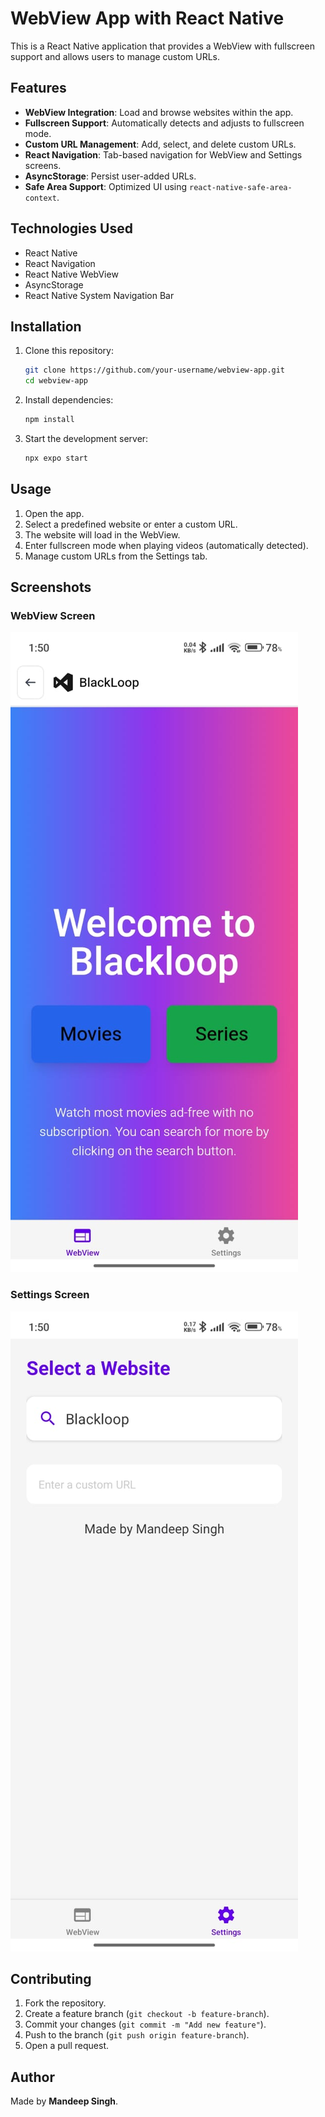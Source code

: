 # WebView App with React Native

This is a React Native application that provides a WebView with fullscreen support and allows users to manage custom URLs.

## Features

- **WebView Integration**: Load and browse websites within the app.
- **Fullscreen Support**: Automatically detects and adjusts to fullscreen mode.
- **Custom URL Management**: Add, select, and delete custom URLs.
- **React Navigation**: Tab-based navigation for WebView and Settings screens.
- **AsyncStorage**: Persist user-added URLs.
- **Safe Area Support**: Optimized UI using `react-native-safe-area-context`.

## Technologies Used

- React Native
- React Navigation
- React Native WebView
- AsyncStorage
- React Native System Navigation Bar

## Installation

1. Clone this repository:
   ```sh
   git clone https://github.com/your-username/webview-app.git
   cd webview-app
   ```
2. Install dependencies:
   ```sh
   npm install
   ```
3. Start the development server:
   ```sh
   npx expo start
   ```

## Usage

1. Open the app.
2. Select a predefined website or enter a custom URL.
3. The website will load in the WebView.
4. Enter fullscreen mode when playing videos (automatically detected).
5. Manage custom URLs from the Settings tab.

## Screenshots

### WebView Screen
![WebView Screen](assets/exp/Webview.jpeg)

### Settings Screen
![Settings Screen](assets/exp/Settings.jpeg)

## Contributing

1. Fork the repository.
2. Create a feature branch (`git checkout -b feature-branch`).
3. Commit your changes (`git commit -m "Add new feature"`).
4. Push to the branch (`git push origin feature-branch`).
5. Open a pull request.



## Author

Made by **Mandeep Singh**.

